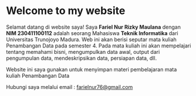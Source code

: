 # Welcome to my website

Selamat datang di website saya! Saya **Fariel Nur Rizky Maulana** dengan **NIM 230411100112** adalah seorang Mahasiswa **Teknik Informatika** dari Universitas Trunojoyo Madura. Web ini akan berisi seputar mata kuliah Penambangan Data pada semester 4. Pada mata kuliah ini akan mempelajari tentang memahami bisni, mengumpulkan data awal, output dari pengumpulan data, mendeskripsikan data, persiapan data, dll. 

Website ini saya gunakan untuk menyimpan materi pembelajaran mata kuliah Penambangan Data

Hubungi saya melalui email : farielnur76@gmail.com


